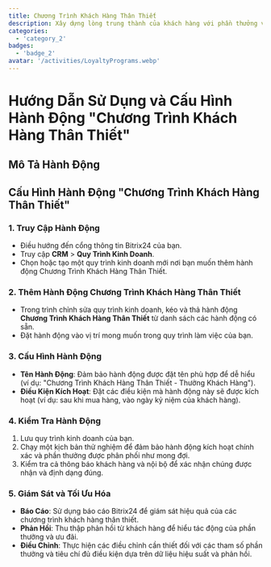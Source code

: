 ```yaml
---
title: Chương Trình Khách Hàng Thân Thiết
description: Xây dựng lòng trung thành của khách hàng với phần thưởng và ưu đãi.
categories: 
  - 'category_2'
badges: 
  - 'badge_2'
avatar: '/activities/LoyaltyPrograms.webp'
---
```

# Hướng Dẫn Sử Dụng và Cấu Hình Hành Động "Chương Trình Khách Hàng Thân Thiết"

## Mô Tả Hành Động

## **Cấu Hình Hành Động "Chương Trình Khách Hàng Thân Thiết"**

### 1. Truy Cập Hành Động
- Điều hướng đến cổng thông tin Bitrix24 của bạn.
- Truy cập **CRM** > **Quy Trình Kinh Doanh**.
- Chọn hoặc tạo một quy trình kinh doanh mới nơi bạn muốn thêm hành động Chương Trình Khách Hàng Thân Thiết.

### 2. Thêm Hành Động Chương Trình Khách Hàng Thân Thiết
- Trong trình chỉnh sửa quy trình kinh doanh, kéo và thả hành động **Chương Trình Khách Hàng Thân Thiết** từ danh sách các hành động có sẵn.
- Đặt hành động vào vị trí mong muốn trong quy trình làm việc của bạn.

### 3. Cấu Hình Hành Động
- **Tên Hành Động**: Đảm bảo hành động được đặt tên phù hợp để dễ hiểu (ví dụ: "Chương Trình Khách Hàng Thân Thiết - Thưởng Khách Hàng").
- **Điều Kiện Kích Hoạt**: Đặt các điều kiện mà hành động này sẽ được kích hoạt (ví dụ: sau khi mua hàng, vào ngày kỷ niệm của khách hàng).

### 4. Kiểm Tra Hành Động
1. Lưu quy trình kinh doanh của bạn.
2. Chạy một kịch bản thử nghiệm để đảm bảo hành động kích hoạt chính xác và phần thưởng được phân phối như mong đợi.
3. Kiểm tra cả thông báo khách hàng và nội bộ để xác nhận chúng được nhận và định dạng đúng.

### 5. Giám Sát và Tối Ưu Hóa
- **Báo Cáo**: Sử dụng báo cáo Bitrix24 để giám sát hiệu quả của các chương trình khách hàng thân thiết.
- **Phản Hồi**: Thu thập phản hồi từ khách hàng để hiểu tác động của phần thưởng và ưu đãi.
- **Điều Chỉnh**: Thực hiện các điều chỉnh cần thiết đối với các tham số phần thưởng và tiêu chí đủ điều kiện dựa trên dữ liệu hiệu suất và phản hồi.